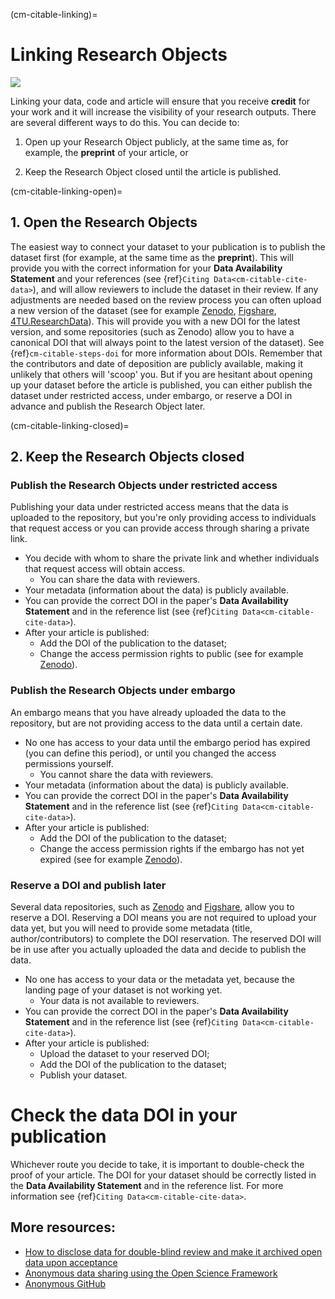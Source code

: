 (cm-citable-linking)=

# Linking Research Objects
[![](https://img.shields.io/static/v1?label=pathway&message=Software%20Citation&color=green)](/software-citation.md)

Linking your data, code and article will ensure that you receive **credit** for your work and it will increase the visibility of your research outputs.
There are several different ways to do this.
You can decide to:

1) Open up your Research Object publicly, at the same time as, for example, the **preprint** of your article, or

2) Keep the Research Object closed until the article is published.

(cm-citable-linking-open)=
## 1. Open the Research Objects

The easiest way to connect your dataset to your publication is to publish the dataset first (for example, at the same time as the **preprint**).
This will provide you with the correct information for your **Data Availability Statement** and your references (see {ref}`Citing Data<cm-citable-cite-data>`), and will allow reviewers to include the dataset in their review.
If any adjustments are needed based on the review process you can often upload a new version of the dataset (see for example [Zenodo](https://zenodo.org/), [Figshare](https://figshare.com/), [4TU.ResearchData](https://data.4tu.nl/info//en/)). This will provide you with a new DOI for the latest version, and some repositories (such as Zenodo) allow you to have a canonical DOI that will always point to the latest version of the dataset). See {ref}`cm-citable-steps-doi` for more information about DOIs. 
Remember that the contributors and date of deposition are publicly available, making it unlikely that others will 'scoop' you.
But if you are hesitant about opening up your dataset before the article is published, you can either publish the dataset under restricted access, under embargo, or reserve a DOI in advance and publish the Research Object later.

(cm-citable-linking-closed)=
## 2. Keep the Research Objects closed

### Publish the Research Objects under restricted access

Publishing your data under restricted access means that the data is uploaded to the repository, but you're only providing access to individuals that request access or you can provide access through sharing a private link.
* You decide with whom to share the private link and whether individuals that request access will obtain access.
    * You can share the data with reviewers.
* Your metadata (information about the data) is publicly available.
* You can provide the correct DOI in the paper's **Data Availability Statement** and in the reference list (see {ref}`Citing Data<cm-citable-cite-data>`).
* After your article is published:
    * Add the DOI of the publication to the dataset;
    * Change the access permission rights to public (see for example [Zenodo](https://zenodo.org/)).

### Publish the Research Objects under embargo

An embargo means that you have already uploaded the data to the repository, but are not providing access to the data until a certain date.
* No one has access to your data until the embargo period has expired (you can define this period), or until you changed the access permissions yourself.
    * You cannot share the data with reviewers.
* Your metadata (information about the data) is publicly available.
* You can provide the correct DOI in the paper's **Data Availability Statement** and in the reference list (see {ref}`Citing Data<cm-citable-cite-data>`).
* After your article is published:
    * Add the DOI of the publication to the dataset;
    * Change the access permission rights if the embargo has not yet expired (see for example [Zenodo](https://zenodo.org/)).

### Reserve a DOI and publish later

Several data repositories, such as [Zenodo](https://zenodo.org/) and [Figshare](https://figshare.com/), allow you to reserve a DOI.
Reserving a DOI means you are not required to upload your data yet, but you will need to provide some metadata (title, author/contributors) to complete the DOI reservation. The reserved DOI will be in use after you actually uploaded the data and decide to publish the data.
* No one has access to your data or the metadata yet, because the landing page of your dataset is not working yet.
    * Your data is not available to reviewers.
* You can provide the correct DOI in the paper's **Data Availability Statement** and in the reference list (see {ref}`Citing Data<cm-citable-cite-data>`).
* After your article is published:
    * Upload the dataset to your reserved DOI;
    * Add the DOI of the publication to the dataset;
    * Publish your dataset.

# Check the data DOI in your publication

Whichever route you decide to take, it is important to double-check the proof of your article.
The DOI for your dataset should be correctly listed in the **Data Availability Statement** and in the reference list.
For more information see {ref}`Citing Data<cm-citable-cite-data>`.


## More resources:

* [How to disclose data for double-blind review and make it archived open data upon acceptance](https://ineed.coffee/5205/how-to-disclose-data-for-double-blind-review-and-make-it-archived-open-data-upon-acceptance/)
* [Anonymous data sharing using the Open Science Framework](https://help.osf.io/hc/en-us/articles/360019930333-Create-a-View-only-Link-for-a-Project)
* [Anonymous GitHub](https://anonymous.4open.science/)
